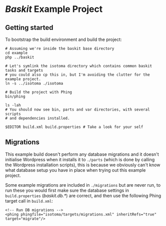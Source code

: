 _Baskit_ Example Project
========================

Getting started
---------------
To bootstrap the build environment and build the project:

    # Assuming we're inside the baskit base directory
    cd example
    php ../baskit
    
    # Let's symlink the isotoma directory which contains common baskit tasks and targets
    # you could also cp this in, but I'm avoiding the clutter for the example project.
    ln -s ../isotoma ./isotoma

    # Build the project with Phing
    bin/phing

    ls -lah
    # You should now see bin, parts and var directories, with several scripts
    # and dependencies installed.

    $EDITOR build.xml build.properties # Take a look for your self

Migrations
----------
This example build doesn't perform any database migrations and it doesn't initialise Wordpress when it installs it to `./parts`
(which is done by calling the Wordpress installation scripts), this is because we obviously can't know what database setup
you have in place when trying out this example project.

Some example migrations are included in `./migrations` but are never run, to run these you would first make
sure the database settings in `build.properties` (_baskit.db.*_) are correct, and then use
the following Phing target call in `build.xml`:

    <!-- Run DB migrations -->
    <phing phingfile="isotoma/targets/migrations.xml" inheritRefs="true" target="migrate"/>

